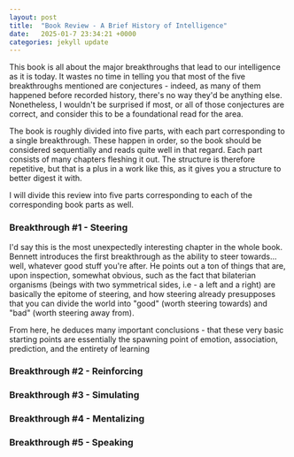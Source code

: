 ```yaml
---
layout: post
title:  "Book Review - A Brief History of Intelligence"
date:   2025-01-7 23:34:21 +0000
categories: jekyll update
---
```


This book is all about the major breakthroughs that lead to our intelligence as it is today. It wastes no time in telling you that most of the five breakthroughs mentioned are conjectures - indeed, as many of them happened before recorded history, there's no way they'd be anything else. Nonetheless, I wouldn't be surprised if most, or all of those conjectures are correct, and consider this to be a foundational read for the area.

The book is roughly divided into five parts, with each part corresponding to a single breakthrough. These happen in order, so the book should be considered sequentially and reads quite well in that regard. Each part consists of many chapters fleshing it out. The structure is therefore repetitive, but that is a plus in a work like this, as it gives you a structure to better digest it with. 

I will divide this review into five parts corresponding to each of the corresponding book parts as well.

### Breakthrough #1 - Steering
I'd say this is the most unexpectedly interesting chapter in the whole book. Bennett introduces the first breakthrough as the ability to steer towards... well, whatever good stuff you're after. He points out a ton of things that are, upon inspection, somewhat obvious, such as the fact that bilaterian organisms (beings with two symmetrical sides, i.e - a left and a right) are basically the epitome of steering, and how steering already presupposes that you can divide the world into "good" (worth steering towards) and "bad" (worth steering away from). 

From here, he deduces many important conclusions - that these very basic starting points are essentially the spawning point of emotion, association, prediction, and the entirety of learning

### Breakthrough #2 - Reinforcing


### Breakthrough #3 - Simulating


### Breakthrough #4 - Mentalizing


### Breakthrough #5 - Speaking 

